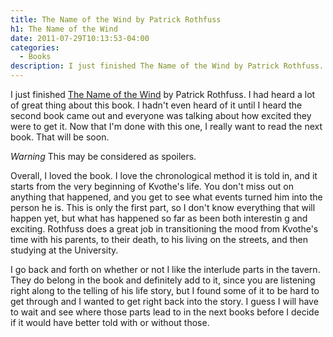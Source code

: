 ```yaml
---
title: The Name of the Wind by Patrick Rothfuss
h1: The Name of the Wind
date: 2011-07-29T10:13:53-04:00
categories:
  - Books
description: I just finished The Name of the Wind by Patrick Rothfuss. I had heard a lot of great thing about this book.
---
```

I just finished <a href="http://www.amazon.com/The-Name-Wind-Kingkiller-Chronicles/dp/0756405890?SubscriptionId=06ECB9YB6KKGMF4SMXG2&tag=dblock-20"  target="_blank" rel="nofollow" title="The Name of the Wind by Patrick Rothfuss">The Name of the Wind</a> by Patrick Rothfuss. I had heard a lot of great thing about this book. I hadn't even heard of it until I heard the second book came out and everyone was talking about how excited they were to get it. Now that I'm done with this one, I really want to read the next book. That will be soon.

*Warning* This may be considered as spoilers.

Overall, I loved the book. I love the chronological method it is told in, and it starts from the very beginning of Kvothe's life. You don't miss out on anything that happened, and you get to see what events turned him into the person he is.  This is only the first part, so I don't know everything that will happen yet, but what has happened so far as been both interestin g and exciting. Rothfuss does a great job in transitioning the mood from Kvothe's time with his parents, to their death, to his living on the streets, and then studying at the University.

I go back and forth on whether or not I like the interlude parts in the tavern. They do belong in the book and definitely add to it, since you are listening right along to the telling of his life story, but I found some of it to be hard to get through and I wanted to get right back into the story. I guess I will have to wait and see where those parts lead to in the next books before I decide if it would have better told with or without those.
